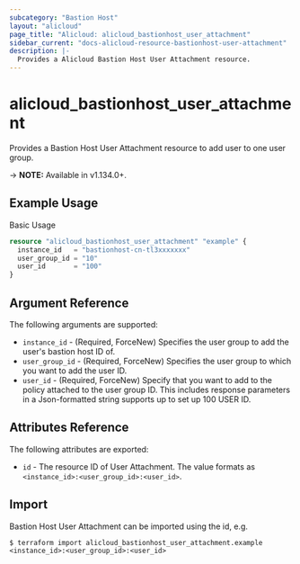 ```yaml
---
subcategory: "Bastion Host"
layout: "alicloud"
page_title: "Alicloud: alicloud_bastionhost_user_attachment"
sidebar_current: "docs-alicloud-resource-bastionhost-user-attachment"
description: |-
  Provides a Alicloud Bastion Host User Attachment resource.
---
```


# alicloud\_bastionhost\_user\_attachment

Provides a Bastion Host User Attachment resource to add user to one user group.

-> **NOTE:** Available in v1.134.0+.

## Example Usage

Basic Usage

```terraform
resource "alicloud_bastionhost_user_attachment" "example" {
  instance_id   = "bastionhost-cn-tl3xxxxxxx"
  user_group_id = "10"
  user_id       = "100"
}

```

## Argument Reference

The following arguments are supported:

* `instance_id` - (Required, ForceNew) Specifies the user group to add the user's bastion host ID of.
* `user_group_id` - (Required, ForceNew) Specifies the user group to which you want to add the user ID.
* `user_id` - (Required, ForceNew) Specify that you want to add to the policy attached to the user group ID. This includes response parameters in a Json-formatted string supports up to set up 100 USER ID.

## Attributes Reference

The following attributes are exported:

* `id` - The resource ID of User Attachment. The value formats as `<instance_id>:<user_group_id>:<user_id>`.

## Import

Bastion Host User Attachment can be imported using the id, e.g.

```shell
$ terraform import alicloud_bastionhost_user_attachment.example <instance_id>:<user_group_id>:<user_id>
```

